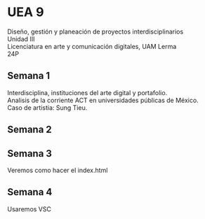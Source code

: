 # UEA 9
Diseño, gestión y planeación de proyectos interdisciplinarios  
Unidad III  
Licenciatura en arte y comunicación digitales, UAM Lerma  
24P  
## Semana 1
Interdisciplina, instituciones del arte digital y portafolio.  
Analisis de la corriente ACT en universidades públicas de México.  
Caso de artistia: Sung Tieu.  
## Semana 2

## Semana 3
Veremos como hacer el index.html
## Semana 4
Usaremos VSC
